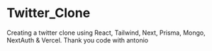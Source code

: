 # Twitter_Clone
Creating a twitter clone using React, Tailwind, Next, Prisma, Mongo, NextAuth &amp; Vercel. Thank you code with antonio
